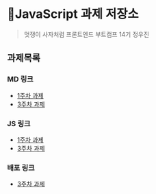 # 📌JavaScript 과제 저장소

> 멋쟁이 사자처럼 프론트엔드 부트캠프 14기
> 정우진

## 과제목록

### MD 링크

- [1주차 과제](./src/md/01-homwork.md)
- [3주차 과제](./src/md/03-homwork.md)

### JS 링크

- [1주차 과제](./src/js/01-homework.js)
- [3주차 과제](./src/js/03-homework.js)

### 배포 링크

- [3주차 과제](https://wjinss.github.io/homework-js/src/page/homework-3.html)

